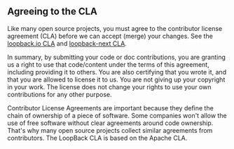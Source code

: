 ## Agreeing to the CLA

Like many open source projects, you must agree to the contributor license agreement (CLA)
before we can accept (merge) your changes. See the [loopback.io CLA](https://cla.strongloop.com/agreements/strongloop/loopback.io) and [loopback-next CLA](https://cla.strongloop.com/agreements/strongloop/loopback-next). 

In summary, by submitting your code or doc contributions, you are granting us a right to use
that code/content under the terms of this agreement, including providing it to
others. You are also certifying that you wrote it, and that you are
allowed to license it to us. You are not giving up your copyright in
your work. The license does not change your rights to use your own
contributions for any other purpose.

Contributor License Agreements are important because they define the
chain of ownership of a piece of software. Some companies won't allow
the use of free software without clear agreements around code ownership.
That's why many open source projects collect similar agreements from
contributors. The LoopBack CLA is based on the Apache CLA.
